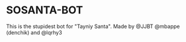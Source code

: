 # SOSANTA-BOT
This is the stupidest bot for "Tayniy Santa".
Made by @JJBT @mbappe (denchik) and @lqrhy3